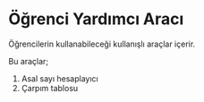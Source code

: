 # Öğrenci Yardımcı Aracı
Öğrencilerin kullanabileceği kullanışlı araçlar içerir.

Bu araçlar;

1. Asal sayı hesaplayıcı
2. Çarpım tablosu